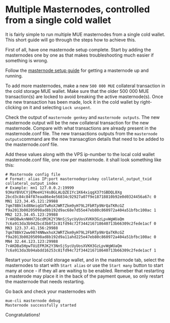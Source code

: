 # Multiple Masternodes, controlled from a single cold wallet

It is fairly simple to run multiple MUE masternodes from a single cold wallet. This short guide will go through the steps how to achieve this. 

First of all, have one masternode setup complete. Start by adding the masternodes one by one as that makes troubleshooting much easier if something is wrong.

Follow the [masternode setup guide](https://github.com/muecoin/Guides/blob/master/masternode_setup.md)
for getting a masternode up and running.

To add more masternodes, make a new `500 000 MUE` collateral transaction in the cold storage MUE wallet. Make sure that the older 500 000 MUE transaction(s) are locked to avoid breaking the active masternode(s). Once the new transaction has been made, lock it in the cold wallet by right-clicking on it and selecting `Lock unspent`.

Check the output of `masternode genkey` and `masternode outputs`. The new masternode output will be the new collateral transaction for the new masternode. Compare with what transactions are already present in the masternode.conf file. The new transactions outputs from the `masternode outputs`command are the new transacgtion details that need to be added to the masternode.conf file.

Add these values along with the VPS ip-number to the local cold wallet masternode.conf file, one row per masternode.
it shall look something like this:

    # Masternode config file
    # Format: alias IP:port masternodeprivkey collateral_output_txid collateral_output_index
    # Example: mn1 127.0.0.2:19999 93HaYBVUCYjEMeeH1Y4sBGLALQZE1Yc1K64xiqgX37tGBDQL8Xg 2bcd3c84c84f87eaa86e4e56834c92927a07f9e18718810b92e0d0324456a67c 0
    MN1 123.34.45.121:29988 7qm78Bklkd8NeiqGVTwRoXJWRTZkm9yH79L2FbRTp9NrQaTKRcGZ f9a2013b00205098ad8b192d9ac68e7d55e47eb80c860972a404a51bfbc100ac 1
    MN2 123.34.45.123:29988 7rAKDBwknNHH726cdMJK2Y3NnSjSycUyUosXVKH3GzLpvWgWUaQm  7c6a913da3b942bcd3b8f2c81fd94c72f344216718640713b66309c2fede1acf 0
    MN3 123.37.41.156:29988 7qm78BkY2ww9874NNwxhoXJWRTZkm9yH79L2FbRTp9NrQaTKRcGZ f9a2013b00205098ad8b192d9a11ahd225e47eb80c860972a404a51bfbc100ac 0
    MN4 32.44.123.123:29988 7rAKDBa5HpwTUiEFMJK2Y3NnSjSycUyUosXVKH3GzLpvWgWUaQm  7c6a913da3b94abdd16253c81fd94c72f344216718640713b66309c2fede1acf 1


Restart your local cold storage wallet, and in the masternode tab, select the masternodes to start with `Start alias` or use the `Start many` button to start many at once - if they all are waiting to be enabled. Remeber that restarting a masterode may place it in the back of the payment queue, so only restart the masternode that needs restarting.

Go back and check your masternodes with 

    mue-cli masternode debug
    Masternode successfully started

Congratulations!
